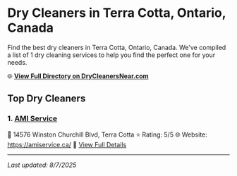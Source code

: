 # Dry Cleaners in Terra Cotta, Ontario, Canada

Find the best dry cleaners in Terra Cotta, Ontario, Canada. We've compiled a list of 1 dry cleaning services to help you find the perfect one for your needs.

🌐 **[View Full Directory on DryCleanersNear.com](https://drycleanersnear.com/city/Canada/Ontario/Terra%20Cotta)**

## Top Dry Cleaners

### 1. [AMI Service](https://drycleanersnear.com/dryCleaner/68901437913e4c7c8f7e96e9/ami-service)
📍 14576 Winston Churchill Blvd, Terra Cotta
⭐ Rating: 5/5
🌐 Website: https://amiservice.ca/
🔗 [View Full Details](https://drycleanersnear.com/dryCleaner/68901437913e4c7c8f7e96e9/ami-service)


---

*Last updated: 8/7/2025*
